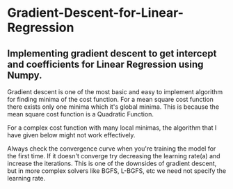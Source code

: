 # Gradient-Descent-for-Linear-Regression
## Implementing gradient descent to get intercept and coefficients for Linear Regression using Numpy.

   Gradient descent is one of the most basic and easy to implement algorithm for finding minima of the cost function. For a mean square cost function there exists only one minima which it's global minima. This is because the mean square cost function is a Quadratic Function.

   For a complex cost function with many local minimas, the algorithm that I have given below might not work effectively.

   Always check the convergence curve when you're training the model for the first time. If it doesn't converge try decreasing the learning rate(a) and increase the iterations. This is one of the downsides of gradient descent, but in more complex solvers like BGFS, L-BGFS, etc we need not specify the learning rate.
